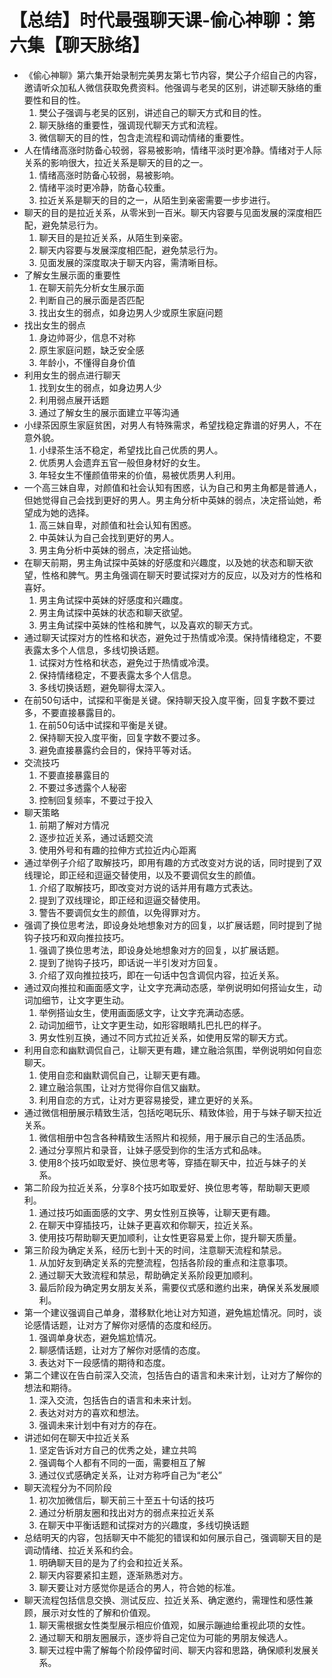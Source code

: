 # 【总结】时代最强聊天课-偷心神聊：第六集【聊天脉络】

-   《偷心神聊》第六集开始录制完美男友第七节内容，樊公子介绍自己的内容，邀请听众加私人微信获取免费资料。他强调与老吴的区别，讲述聊天脉络的重要性和目的性。
    1.  樊公子强调与老吴的区别，讲述自己的聊天方式和目的性。
    2.  聊天脉络的重要性，强调现代聊天方式和流程。
    3.  微信聊天的目的性，包含走流程和调动情绪的重要性。
-   人在情绪高涨时防备心较弱，容易被影响，情绪平淡时更冷静。情绪对于人际关系的影响很大，拉近关系是聊天的目的之一。
    1.  情绪高涨时防备心较弱，易被影响。
    2.  情绪平淡时更冷静，防备心较重。
    3.  拉近关系是聊天的目的之一，从陌生到亲密需要一步步进行。
-   聊天的目的是拉近关系，从零米到一百米。聊天内容要与见面发展的深度相匹配，避免禁忌行为。
    1.  聊天目的是拉近关系，从陌生到亲密。
    2.  聊天内容要与发展深度相匹配，避免禁忌行为。
    3.  见面发展的深度取决于聊天内容，需清晰目标。
-   了解女生展示面的重要性
    1.  在聊天前先分析女生展示面
    2.  判断自己的展示面是否匹配
    3.  找出女生的弱点，如身边男人少或原生家庭问题
-   找出女生的弱点
    1.  身边帅哥少，信息不对称
    2.  原生家庭问题，缺乏安全感
    3.  年龄小，不懂得自身价值
-   利用女生的弱点进行聊天
    1.  找到女生的弱点，如身边男人少
    2.  利用弱点展开话题
    3.  通过了解女生的展示面建立平等沟通
-   小绿茶因原生家庭贫困，对男人有特殊需求，希望找稳定靠谱的好男人，不在意外貌。
    1.  小绿茶生活不稳定，希望找比自己优质的男人。
    2.  优质男人会遗弃五官一般但身材好的女生。
    3.  年轻女生不懂颜值带来的价值，易被优质男人利用。
-   一个高三妹自卑，对颜值和社会认知有困惑，认为自己和男主角都是普通人，但她觉得自己会找到更好的男人。男主角分析中英妹的弱点，决定搭讪她，希望成为她的选择。
    1.  高三妹自卑，对颜值和社会认知有困惑。
    2.  中英妹认为自己会找到更好的男人。
    3.  男主角分析中英妹的弱点，决定搭讪她。
-   在聊天前期，男主角试探中英妹的好感度和兴趣度，以及她的状态和聊天欲望，性格和脾气。男主角强调在聊天时要试探对方的反应，以及对方的性格和喜好。
    1.  男主角试探中英妹的好感度和兴趣度。
    2.  男主角试探中英妹的状态和聊天欲望。
    3.  男主角试探中英妹的性格和脾气，以及喜欢的聊天方式。
-   通过聊天试探对方的性格和状态，避免过于热情或冷漠。保持情绪稳定，不要表露太多个人信息，多线切换话题。
    1.  试探对方性格和状态，避免过于热情或冷漠。
    2.  保持情绪稳定，不要表露太多个人信息。
    3.  多线切换话题，避免聊得太深入。
-   在前50句话中，试探和平衡是关键。保持聊天投入度平衡，回复字数不要过多，不要直接暴露目的。
    1.  在前50句话中试探和平衡是关键。
    2.  保持聊天投入度平衡，回复字数不要过多。
    3.  避免直接暴露约会目的，保持平等对话。
-   交流技巧
    1.  不要直接暴露目的
    2.  不要过多透露个人秘密
    3.  控制回复频率，不要过于投入
-   聊天策略
    1.  前期了解对方情况
    2.  逐步拉近关系，通过话题交流
    3.  使用外号和有趣的拉伸方式拉近内心距离
-   通过举例子介绍了取解技巧，即用有趣的方式改变对方说的话，同时提到了双线理论，即正经和逗逼交替使用，以及不要调侃女生的颜值。
    1.  介绍了取解技巧，即改变对方说的话并用有趣方式表达。
    2.  提到了双线理论，即正经和逗逼交替使用。
    3.  警告不要调侃女生的颜值，以免得罪对方。
-   强调了换位思考法，即设身处地想象对方的回复，以扩展话题，同时提到了抛钩子技巧和双向推拉技巧。
    1.  强调了换位思考法，即设身处地想象对方的回复，以扩展话题。
    2.  提到了抛钩子技巧，即话说一半引发对方回复。
    3.  介绍了双向推拉技巧，即在一句话中包含调侃内容，拉近关系。
-   通过双向推拉和画面感文字，让文字充满动态感，举例说明如何搭讪女生，动词加细节，让文字更生动。
    1.  举例搭讪女生，使用画面感文字，让文字充满动态感。
    2.  动词加细节，让文字更生动，如形容眼睛扎巴扎巴的样子。
    3.  男女性别互换，通过不同方式拉近关系，如使用反常的聊天方式。
-   利用自恋和幽默调侃自己，让聊天更有趣，建立融洽氛围，举例说明如何自恋聊天。
    1.  使用自恋和幽默调侃自己，让聊天更有趣。
    2.  建立融洽氛围，让对方觉得你自信又幽默。
    3.  利用自恋的方式，让对方更容易接受，建立更好的关系。
-   通过微信相册展示精致生活，包括吃喝玩乐、精致体验，用于与妹子聊天拉近关系。
    1.  微信相册中包含各种精致生活照片和视频，用于展示自己的生活品质。
    2.  通过分享照片和录音，让妹子感受到你的生活方式和品味。
    3.  使用8个技巧如取爱好、换位思考等，穿插在聊天中，拉近与妹子的关系。
-   第二阶段为拉近关系，分享8个技巧如取爱好、换位思考等，帮助聊天更顺利。
    1.  通过技巧如画面感的文字、男女性别互换等，让聊天更有趣。
    2.  在聊天中穿插技巧，让妹子更喜欢和你聊天，拉近关系。
    3.  使用技巧帮助聊天更加顺利，让女性更容易爱上你，提升聊天质量。
-   第三阶段为确定关系，经历七到十天的时间，注意聊天流程和禁忌。
    1.  从加好友到确定关系的完整流程，包括各阶段的重点和注意事项。
    2.  通过聊天大致流程和禁忌，帮助确定关系阶段更加顺利。
    3.  最后阶段为确定男女朋友关系，需要仪式感和邀约出来，确保关系发展顺利。
-   第一个建议强调自己单身，潜移默化地让对方知道，避免尴尬情况。同时，谈论感情话题，让对方了解你对感情的态度和经历。
    1.  强调单身状态，避免尴尬情况。
    2.  聊感情话题，让对方了解你对感情的态度。
    3.  表达对下一段感情的期待和态度。
-   第二个建议在告白前深入交流，包括告白的语言和未来计划，让对方了解你的想法和期待。
    1.  深入交流，包括告白的语言和未来计划。
    2.  表达对对方的喜欢和想法。
    3.  强调未来计划中有对方的存在。
-   讲述如何在聊天中拉近关系
    1.  坚定告诉对方自己的优秀之处，建立共鸣
    2.  强调每个人都有不同的一面，需要相互了解
    3.  通过仪式感确定关系，让对方称呼自己为“老公”
-   聊天流程分为不同阶段
    1.  初次加微信后，聊天前三十至五十句话的技巧
    2.  通过分析朋友圈和找出对方的弱点来拉近关系
    3.  在聊天中平衡话题和试探对方的兴趣度，多线切换话题
-   总结明天的内容，包括聊天中不能犯的错误和如何展示自己，强调聊天目的是调动情绪、拉近关系和约会。
    1.  明确聊天目的是为了约会和拉近关系。
    2.  聊天内容要紧扣主题，逐渐熟悉对方。
    3.  聊天要让对方感觉你是适合的男人，符合她的标准。
-   聊天流程包括信息交换、测试反应、拉近关系、确定邀约，需理性和感性兼顾，展示对女性的了解和价值观。
    1.  聊天需根据女性类型展示相应价值观，如展示蹦迪给重视此项的女性。
    2.  通过聊天和朋友圈展示，逐步将自己定位为可能的男朋友候选人。
    3.  聊天过程中需了解每个阶段停留时间、聊天内容和思路，确保顺利发展关系。